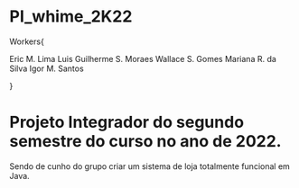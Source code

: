 # PI_whime_2K22

Workers{

Eric M. Lima
Luis Guilherme S. Moraes
Wallace S. Gomes
Mariana R. da Silva
Igor M. Santos

}

# Projeto Integrador do segundo semestre do curso no ano de 2022.

Sendo de cunho do grupo criar um sistema de loja totalmente funcional em Java.
